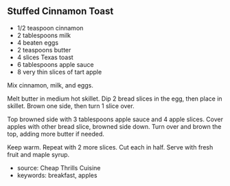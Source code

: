 Stuffed Cinnamon Toast
----------------------

- 1/2 teaspoon cinnamon
- 2 tablespoons milk
- 4 beaten eggs
- 2 teaspoons butter
- 4 slices Texas toast
- 6 tablespoons apple sauce
- 8 very thin slices of tart apple

Mix cinnamon, milk, and eggs.

Melt butter in medium hot skillet.  Dip 2 bread slices in the egg,
then place in skillet.  Brown one side, then turn 1 slice over.

Top browned side with 3 tablespoons apple sauce and 4 apple slices.
Cover apples with other bread slice, browned side down.  Turn over and
brown the top, adding more butter if needed.

Keep warm.  Repeat with 2 more slices.  Cut each in half.  Serve with
fresh fruit and maple syrup.

- source: Cheap Thrills Cuisine
- keywords: breakfast, apples
